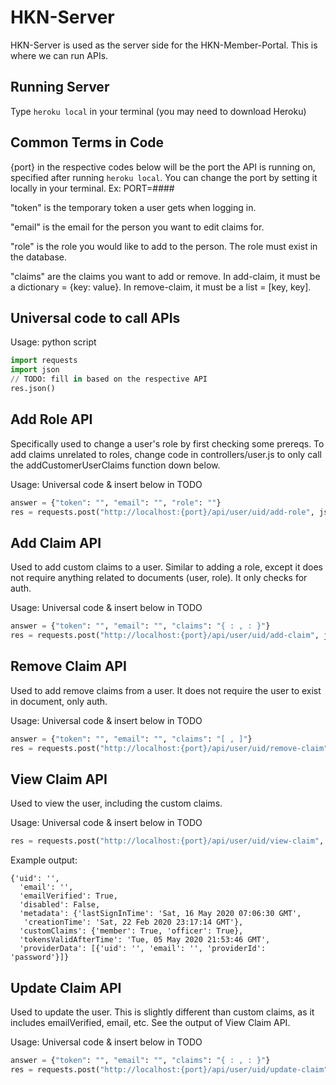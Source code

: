# HKN-Server

HKN-Server is used as the server side for the HKN-Member-Portal. 
This is where we can run APIs.

## Running Server

Type `heroku local` in your terminal (you may need to download Heroku)

## Common Terms in Code

{port} in the respective codes below will be the port the API is running on, specified after running `heroku local`.
You can change the port by setting it locally in your terminal. Ex: PORT=####

"token" is the temporary token a user gets when logging in.

"email" is the email for the person you want to edit claims for.

"role" is the role you would like to add to the person. The role must exist in the database.

"claims" are the claims you want to add or remove. In add-claim, it must be a dictionary = {key: value}. 
In remove-claim, it must be a list = [key, key].

## Universal code to call APIs

Usage: python script
```python
import requests
import json
// TODO: fill in based on the respective API
res.json()
```

## Add Role API

Specifically used to change a user's role by first checking some prereqs. 
To add claims unrelated to roles, change code in controllers/user.js to only 
call the addCustomerUserClaims function down below.

Usage: Universal code & insert below in TODO
```python
answer = {"token": "", "email": "", "role": ""}
res = requests.post("http://localhost:{port}/api/user/uid/add-role", json = answer)
```

## Add Claim API

Used to add custom claims to a user. 
Similar to adding a role, except it does not require anything related to documents (user, role). 
It only checks for auth.

Usage: Universal code & insert below in TODO
```python
answer = {"token": "", "email": "", "claims": "{ : , : }"}
res = requests.post("http://localhost:{port}/api/user/uid/add-claim", json = answer)
```

## Remove Claim API

Used to add remove claims from a user. 
It does not require the user to exist in document, only auth.

Usage: Universal code & insert below in TODO
```python
answer = {"token": "", "email": "", "claims": "[ , ]"}
res = requests.post("http://localhost:{port}/api/user/uid/remove-claim", json = answer)
```

## View Claim API

Used to view the user, including the custom claims. 

Usage: Universal code & insert below in TODO
```python
res = requests.post("http://localhost:{port}/api/user/uid/view-claim", {"email": ""})
```

Example output:
```
{'uid': '',
  'email': '',
  'emailVerified': True,
  'disabled': False,
  'metadata': {'lastSignInTime': 'Sat, 16 May 2020 07:06:30 GMT',
   'creationTime': 'Sat, 22 Feb 2020 23:17:14 GMT'},
  'customClaims': {'member': True, 'officer': True},
  'tokensValidAfterTime': 'Tue, 05 May 2020 21:53:46 GMT',
  'providerData': [{'uid': '', 'email': '', 'providerId': 'password'}]}
```

## Update Claim API

Used to update the user. This is slightly different than custom claims, 
as it includes emailVerified, email, etc. See the output of View Claim API. 

Usage: Universal code & insert below in TODO
```python
answer = {"token": "", "email": "", "claims": "{ : , : }"}
res = requests.post("http://localhost:{port}/api/user/uid/update-claim", json = answer)
```